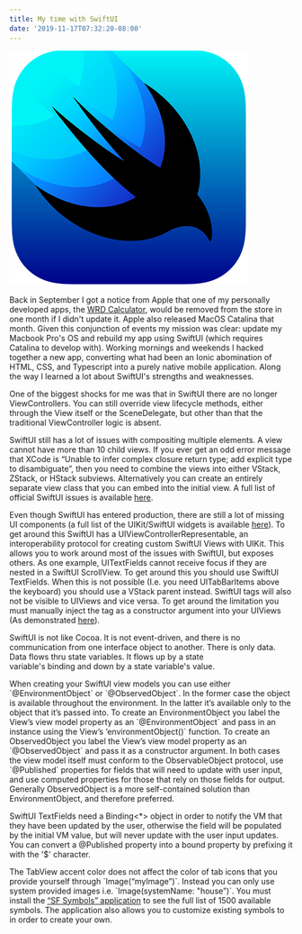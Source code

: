 ```yaml
---
title: My time with SwiftUI
date: '2019-11-17T07:32:20-08:00'
---
```

![SwiftUI Icon](/assets/swiftui.png)

Back in September I got a notice from Apple that one of my personally developed apps, the <a href=" https://apps.apple.com/us/app/wrd-calculator/id1148696352?ls=1"> WRD Calculator</a>, would be removed from the store in one month if I didn't update it.   Apple also released MacOS Catalina that month.  Given this conjunction of events my mission was clear: update my Macbook Pro's OS and rebuild my app using SwiftUI (which requires Catalina to develop with).  Working mornings and weekends I hacked together a new app, converting what had been an Ionic abomination of HTML, CSS, and Typescript into a purely native mobile application.  Along the way I learned a lot about SwiftUI's strengths and weaknesses. 

One of the biggest shocks for me was that in SwiftUI there are no longer ViewControllers.  You can still override view lifecycle methods, either through the View itself or the SceneDelegate, but other than that the traditional ViewController logic is absent.

SwiftUI still has a lot of issues with compositing multiple elements.  A view cannot have more than 10 child views.  If you ever get an odd error message that XCode is “Unable to infer complex closure return type; add explicit type to disambiguate”, then you need to combine the views into either VStack, ZStack, or HStack subviews.  Alternatively you can create an entirely separate view class that you can embed into the initial view.  A full list of official SwiftUI issues is available [here](https://developer.apple.com/documentation/xcode_release_notes/xcode_11_release_notes). 

Even though SwiftUI has entered production, there are still a lot of missing UI components (a full list of the UIKit/SwiftUI widgets is available [here](https://fuckingswiftui.com/)). To get around this SwiftUI has a UIViewControllerRepresentable, an interoperability protocol for creating custom SwiftUI Views with UIKit.  This allows you to work around most of the issues with SwiftUI, but exposes others. As one example, UITextFields cannot receive focus if they are nested in a SwiftUI ScrollView.  To get around this you should use SwiftUI TextFields.  When this is not possible (I.e. you need UITabBarItems above the keyboard) you should use a VStack parent instead. SwiftUI tags will also not be visible to UIViews and vice versa.  To get around the limitation you must manually inject the tag as a constructor argument into your UIViews (As demonstrated [here](https://sofapps.it/en/swiftuiframeworkprogramming-6.html)).

SwiftUI is not like Cocoa. It is not event-driven, and there is no communication from one interface object to another. There is only data. Data flows thru state variables. It flows up by a state variable's binding and down by a state variable's value.

When creating your SwiftUI view models you can use either \`@EnvironmentObject\` or \`@ObservedObject\`. In the former case the object is available throughout the environment.  In the latter it’s available only to the object that it’s passed into. To create an EnvironmentObject you label the View’s view model property as an \`@EnvironmentObject\` and pass in an instance using the View’s ‘environmentObject()\` function. To create an ObservedObject you label the View’s view model property as an \`@ObservedObject\` and pass it as a constructor argument.  In both cases the view model itself must conform to the ObservableObject protocol, use \`@Published` properties for fields that will need to update with user input, and use computed properties for those that rely on those fields for output.  Generally ObservedObject is a more self-contained solution than EnvironmentObject, and therefore preferred.

SwiftUI TextFields need a Binding<*> object in order to notify the VM that they have been updated by the user, otherwise the field will be populated by the initial VM value, but will never update with the user input updates.  You can convert a @Published property into a bound property by prefixing it with the '$' character.

The TabView accent color does not  affect the color of tab icons that you provide yourself through \`Image(“myImage”)\`.  Instead you can only use system provided images i.e. \`Image(systemName: "house”)\`.  You must install the [“SF Symbols” application](https://developer.apple.com/design/human-interface-guidelines/sf-symbols/overview/) to see the full list of 1500 available symbols.  The application also allows you to customize existing symbols to in order to create your own.
